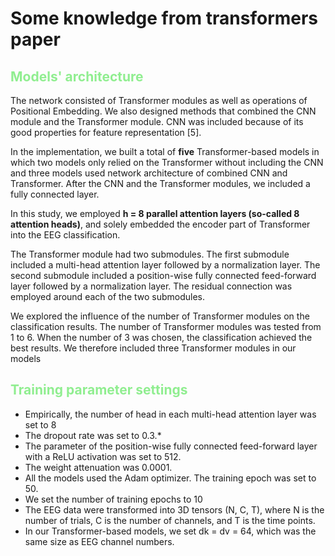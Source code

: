 # Some knowledge from transformers paper

## <font color="lightgreen"> Models' architecture</font>

The network consisted of Transformer
modules as well as operations of Positional Embedding.
We also designed methods that combined the CNN module
and the Transformer module. CNN was included because
of its good properties for feature representation [5].

In the implementation, we built a total of **five** Transformer-based
models in which two models only relied on the Transformer
without including the CNN and three models used network
architecture of combined CNN and Transformer. After the
CNN and the Transformer modules, we included a fully
connected layer.

In this study, we employed **h = 8 parallel attention layers
(so-called 8 attention heads)**, and solely embedded the encoder
part of Transformer into the EEG classification.

The Transformer module had two submodules. The
first submodule included a multi-head attention layer followed
by a normalization layer. The second submodule included a
position-wise fully connected feed-forward layer followed by
a normalization layer. The residual connection was employed
around each of the two submodules.

We explored the influence of the number of Transformer modules on the classification results. The number of Transformer modules was tested from 1 to 6. When the number of 3 was chosen, the classification achieved the best results. We therefore included three Transformer modules in our models

## <font color="lightgreen"> Training parameter settings</font>

- Empirically, the number of head in each multi-head attention layer was set to 8
- The dropout rate was set to 0.3.\*
- The parameter of the position-wise fully connected feed-forward layer with a ReLU activation was set to 512.
- The weight attenuation was 0.0001.
- All the models used the Adam optimizer. The training epoch was set to 50.
- We set the number of training epochs to 10
- The EEG data were transformed into 3D tensors (N, C, T), where N is the number of trials, C is the number of channels, and T is the time points.
- In our Transformer-based models, we set dk = dv = 64, which was the same size as EEG channel numbers.

